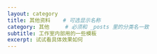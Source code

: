 ```yaml
---
layout: category
title: 其他资料    # 可选显示名称
category: 其他     # 必须和 _posts 里的分类名一致
subtitle: 工作室内部用的一些模板
excerpt: 试试看具体效果如何
---
```

